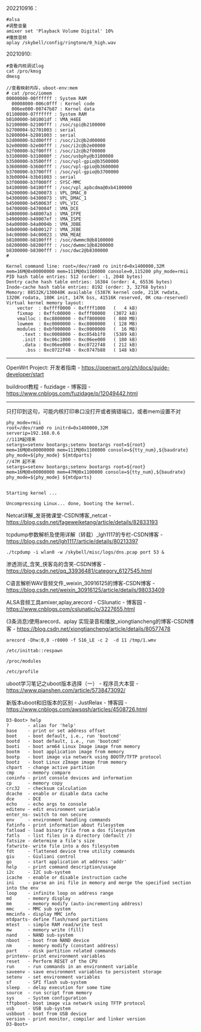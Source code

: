202210916：

```
#alsa
#调整音量
amixer set 'Playback Volume Digital' 10%
#播放音频
aplay /skybell/config/ringtone/0_high.wav
```

20210910:

```
#查看内核调试log
cat /pro/kmsg
dmesg

//查看映射内存，uboot-env:mem
# cat /proc/iomem 
00000000-00ffffff : System RAM
  00008000-006c0fff : Kernel code
  006ee000-00747b87 : Kernel data
01100000-07ffffff : System RAM
b0100000-b01001df : VMA_H4EE
b2100000-b2100fff : /soc/spi@b2100000
b2700004-b2701003 : serial
b2800004-b2801003 : serial
b2d00000-b2d00fff : /soc/i2c@b2d00000
b2e00000-b2e00fff : /soc/i2c@b2e00000
b2f00000-b2f00fff : /soc/i2c@b2f00000
b3100000-b310000f : /soc/usbphy@b3100000
b3500000-b3500fff : /soc/vpl-gpio@b3500000
b3600000-b3600fff : /soc/vpl-gpio@b3600000
b3700000-b3700fff : /soc/vpl-gpio@b3700000
b3b00004-b3b01003 : serial
b3f00000-b3f000ff : SYSC-MMC
b4100000-b4100fff : /soc/vpl_apbcdma@0xb4100000
b4200000-b4200073 : VPL_DMAC_0
b4300000-b4300073 : VPL_DMAC_1
b4500000-b450063f : VPL_VIC
b4700000-b470004f : VMA_DCE
b4800000-b48007a3 : VMA_IFPE
b4900000-b49007ef : VMA_ISPE
b4a00000-b4a0004b : VMA_JDBE
b4b00000-b4b00127 : VMA_JEBE
b4c00000-b4c00023 : VMA_MEAE
b8100000-b8100fff : /soc/dwmmc0@b8100000
b8200000-b8200fff : /soc/dwmmc1@b8200000
b8300000-b8300fff : /soc/dwc2@b8300000
# 
```



```
Kernel command line: root=/dev/ram0 ro initrd=0x1400000,32M mem=16M@0x00000000 mem=111M@0x1100000 console=0,115200 phy_mode=rmii
PID hash table entries: 512 (order: -1, 2048 bytes)
Dentry cache hash table entries: 16384 (order: 4, 65536 bytes)
Inode-cache hash table entries: 8192 (order: 3, 32768 bytes)
Memory: 88532K/130048K available (5387K kernel code, 211K rwdata, 1320K rodata, 180K init, 147K bss, 41516K reserved, 0K cma-reserved)
Virtual kernel memory layout:
    vector  : 0xffff0000 - 0xffff1000   (   4 kB)
    fixmap  : 0xffc00000 - 0xfff00000   (3072 kB)
    vmalloc : 0xc8800000 - 0xff800000   ( 880 MB)
    lowmem  : 0xc0000000 - 0xc8000000   ( 128 MB)
    modules : 0xbf000000 - 0xc0000000   (  16 MB)
      .text : 0xc0008000 - 0xc054b1f0   (5389 kB)
      .init : 0xc06c1000 - 0xc06ee000   ( 180 kB)
      .data : 0xc06ee000 - 0xc0722f48   ( 212 kB)
       .bss : 0xc0722f48 - 0xc0747b88   ( 148 kB)
```

----

OpenWrt Project: 开发者指南 - https://openwrt.org/zh/docs/guide-developer/start

buildroot教程 - fuzidage - 博客园 - https://www.cnblogs.com/fuzidage/p/12049442.html

---

只打印到这句，可能内核打印串口没打开或者搞错端口，或者mem设置不对

```
phy_mode=rmii
root=/dev/ram0 ro initrd=0x1400000,32M
serverip=192.168.0.6
//111M起得来
setargs=setenv bootargs;setenv bootargs root=${root} mem=16M@0x00000000 mem=111M@0x1100000 console=${tty_num},${baudrate} phy_mode=${phy_mode} ${mtdparts}
//47M 起不来
setargs=setenv bootargs;setenv bootargs root=${root} mem=16M@0x00000000 mem=47M@0x1100000 console=${tty_num},${baudrate} phy_mode=${phy_mode} ${mtdparts}
```



```

Starting kernel ...

Uncompressing Linux... done, booting the kernel.
```

Netcat详解_发哥微课堂-CSDN博客_netcat - https://blog.csdn.net/fageweiketang/article/details/82833193

 tcpdump参数解析及使用详解（转载）_lgh1117的专栏-CSDN博客 - https://blog.csdn.net/lgh1117/article/details/80213397

```
./tcpdump -i wlan0 -w /skybell/misc/logs/dns.pcap port 53 &
```

渗透测试_含笑_侠客岛的含笑-CSDN博客 - https://blog.csdn.net/qq_33936481/category_6127545.html

C语言解析WAV音频文件_weixin_30916125的博客-CSDN博客 - https://blog.csdn.net/weixin_30916125/article/details/98033409

ALSA音频工具amixer,aplay,arecord - CSlunatic - 博客园 - https://www.cnblogs.com/cslunatic/p/3227655.html

(3条消息)使用arecord、aplay 实现录音和播放_xiongtiancheng的博客-CSDN博客 - https://blog.csdn.net/xiongtiancheng/article/details/80577478

```
arecord -Dhw:0,0 -r8000 -f S16_LE -c 2  -d 11 /tmp/1.wmv
```



```
/etc/inittab::respawn
```

```
/proc/modules
```

```
/etc/profile
```



uboot学习笔记之uboot版本选择（一） - 程序员大本营 - https://www.pianshen.com/article/5738473092/

新版本uboot和旧版本的区别 - JustRelax - 博客园 - https://www.cnblogs.com/awsqsh/articles/4508726.html



```
D3-Boot> help
?       - alias for 'help'
base    - print or set address offset
boot    - boot default, i.e., run 'bootcmd'
bootd   - boot default, i.e., run 'bootcmd'
booti   - boot arm64 Linux Image image from memory
bootm   - boot application image from memory
bootp   - boot image via network using BOOTP/TFTP protocol
bootz   - boot Linux zImage image from memory
chpart  - change active partition
cmp     - memory compare
coninfo - print console devices and information
cp      - memory copy
crc32   - checksum calculation
dcache  - enable or disable data cache
dce     - DCE
echo    - echo args to console
editenv - edit environment variable
enter_ns- switch to non secure
env     - environment handling commands
fatinfo - print information about filesystem
fatload - load binary file from a dos filesystem
fatls   - list files in a directory (default /)
fatsize - determine a file's size
fatwrite- write file into a dos filesystem
fdt     - flattened device tree utility commands
giu     - Giuliani control
go      - start application at address 'addr'
help    - print command description/usage
i2c     - I2C sub-system
icache  - enable or disable instruction cache
ini     - parse an ini file in memory and merge the specified section into the env
loop    - infinite loop on address range
md      - memory display
mm      - memory modify (auto-incrementing address)
mmc     - MMC sub system
mmcinfo - display MMC info
mtdparts- define flash/nand partitions
mtest   - simple RAM read/write test
mw      - memory write (fill)
nand    - NAND sub-system
nboot   - boot from NAND device
nm      - memory modify (constant address)
part    - disk partition related commands
printenv- print environment variables
reset   - Perform RESET of the CPU
run     - run commands in an environment variable
saveenv - save environment variables to persistent storage
setenv  - set environment variables
sf      - SPI flash sub-system
sleep   - delay execution for some time
source  - run script from memory
sys     - System configuration 
tftpboot- boot image via network using TFTP protocol
usb     - USB sub-system
usbboot - boot from USB device
version - print monitor, compiler and linker version
D3-Boot> 
```

